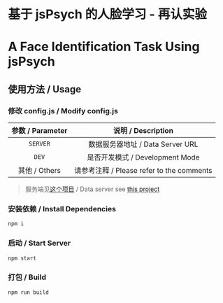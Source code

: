 # 基于 jsPsych 的人脸学习 - 再认实验
# A Face Identification Task Using jsPsych

## 使用方法 / Usage
### 修改 config.js / Modify config.js
| 参数 / Parameter | 说明 / Description |
| :---: | :---: |
| `SERVER` | 数据服务器地址 / Data Server URL |
| `DEV` | 是否开发模式 / Development Mode |
| 其他 / Others | 请参考注释 / Please refer to the comments |

> 服务端见[这个项目](https://github.com/LeafYeeXYZ/ExpFaceIdentifyServer) / Data server see [this project](https://github.com/LeafYeeXYZ/ExpFaceIdentifyServer)

### 安装依赖 / Install Dependencies
```bash
npm i
```

### 启动 / Start Server
```bash
npm start
```

### 打包 / Build
```bash
npm run build
```